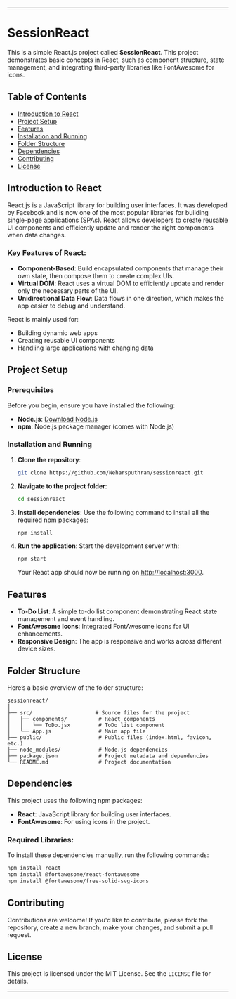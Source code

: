 
---

# SessionReact

This is a simple React.js project called **SessionReact**. This project demonstrates basic concepts in React, such as component structure, state management, and integrating third-party libraries like FontAwesome for icons.

## Table of Contents
- [Introduction to React](#introduction-to-react)
- [Project Setup](#project-setup)
- [Features](#features)
- [Installation and Running](#installation-and-running)
- [Folder Structure](#folder-structure)
- [Dependencies](#dependencies)
- [Contributing](#contributing)
- [License](#license)

## Introduction to React

React.js is a JavaScript library for building user interfaces. It was developed by Facebook and is now one of the most popular libraries for building single-page applications (SPAs). React allows developers to create reusable UI components and efficiently update and render the right components when data changes.

### Key Features of React:
- **Component-Based**: Build encapsulated components that manage their own state, then compose them to create complex UIs.
- **Virtual DOM**: React uses a virtual DOM to efficiently update and render only the necessary parts of the UI.
- **Unidirectional Data Flow**: Data flows in one direction, which makes the app easier to debug and understand.

React is mainly used for:
- Building dynamic web apps
- Creating reusable UI components
- Handling large applications with changing data

## Project Setup

### Prerequisites
Before you begin, ensure you have installed the following:
- **Node.js**: [Download Node.js](https://nodejs.org/)
- **npm**: Node.js package manager (comes with Node.js)
  
### Installation and Running

1. **Clone the repository**:
   ```bash
   git clone https://github.com/Neharsputhran/sessionreact.git
   ```

2. **Navigate to the project folder**:
   ```bash
   cd sessionreact
   ```

3. **Install dependencies**:
   Use the following command to install all the required npm packages:
   ```bash
   npm install
   ```

4. **Run the application**:
   Start the development server with:
   ```bash
   npm start
   ```
   Your React app should now be running on [http://localhost:3000](http://localhost:3000).

## Features
- **To-Do List**: A simple to-do list component demonstrating React state management and event handling.
- **FontAwesome Icons**: Integrated FontAwesome icons for UI enhancements.
- **Responsive Design**: The app is responsive and works across different device sizes.

## Folder Structure
Here’s a basic overview of the folder structure:

```
sessionreact/
│
├── src/                    # Source files for the project
│   ├── components/          # React components
│   │   └── ToDo.jsx         # ToDo list component
│   └── App.js               # Main app file
├── public/                  # Public files (index.html, favicon, etc.)
├── node_modules/            # Node.js dependencies
├── package.json             # Project metadata and dependencies
└── README.md                # Project documentation
```

## Dependencies
This project uses the following npm packages:

- **React**: JavaScript library for building user interfaces.
- **FontAwesome**: For using icons in the project.
  
### Required Libraries:
To install these dependencies manually, run the following commands:

```bash
npm install react
npm install @fortawesome/react-fontawesome
npm install @fortawesome/free-solid-svg-icons
```

## Contributing
Contributions are welcome! If you'd like to contribute, please fork the repository, create a new branch, make your changes, and submit a pull request.

## License
This project is licensed under the MIT License. See the `LICENSE` file for details.

---


